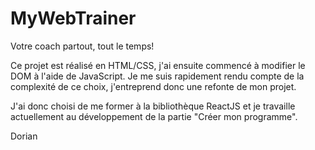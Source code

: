 # MyWebTrainer
Votre coach partout, tout le temps!

Ce projet est réalisé en  HTML/CSS, j'ai ensuite commencé à modifier le DOM à l'aide de JavaScript.
Je me suis rapidement rendu compte de la complexité de ce choix, j'entreprend donc une refonte de mon projet.

J'ai donc choisi de me former à la bibliothèque ReactJS et je travaille actuellement au développement de la partie "Créer mon programme".

Dorian
